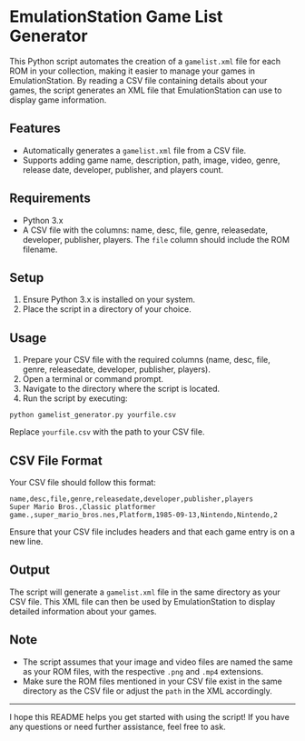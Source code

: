 # EmulationStation Game List Generator

This Python script automates the creation of a `gamelist.xml` file for each ROM in your collection, making it easier to manage your games in EmulationStation. By reading a CSV file containing details about your games, the script generates an XML file that EmulationStation can use to display game information.

## Features

- Automatically generates a `gamelist.xml` file from a CSV file.
- Supports adding game name, description, path, image, video, genre, release date, developer, publisher, and players count.

## Requirements

- Python 3.x
- A CSV file with the columns: name, desc, file, genre, releasedate, developer, publisher, players. The `file` column should include the ROM filename.

## Setup

1. Ensure Python 3.x is installed on your system.
2. Place the script in a directory of your choice.

## Usage

1. Prepare your CSV file with the required columns (name, desc, file, genre, releasedate, developer, publisher, players).
2. Open a terminal or command prompt.
3. Navigate to the directory where the script is located.
4. Run the script by executing:

```
python gamelist_generator.py yourfile.csv
```

Replace `yourfile.csv` with the path to your CSV file.

## CSV File Format

Your CSV file should follow this format:

```
name,desc,file,genre,releasedate,developer,publisher,players
Super Mario Bros.,Classic platformer game.,super_mario_bros.nes,Platform,1985-09-13,Nintendo,Nintendo,2
```

Ensure that your CSV file includes headers and that each game entry is on a new line.

## Output

The script will generate a `gamelist.xml` file in the same directory as your CSV file. This XML file can then be used by EmulationStation to display detailed information about your games.

## Note

- The script assumes that your image and video files are named the same as your ROM files, with the respective `.png` and `.mp4` extensions.
- Make sure the ROM files mentioned in your CSV file exist in the same directory as the CSV file or adjust the `path` in the XML accordingly.

---

I hope this README helps you get started with using the script! If you have any questions or need further assistance, feel free to ask.

